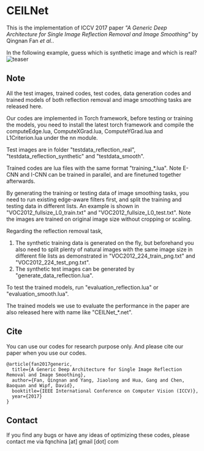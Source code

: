 CEILNet
=======

This is the implementation of ICCV 2017 paper *"A Generic Deep Architecture for Single Image Reflection Removal and Image Smoothing"* by Qingnan Fan *et al.*.

In the following example, guess which is synthetic image and which is real?
![teaser](iccv17_poster_template-teaser.png "sample")

Note
----
All the test images, trained codes, test codes, data generation codes and trained models of both reflection removal and image smoothing tasks are released here.

Our codes are implemented in Torch framework, before testing or training the models, you need to install the latest torch framework and compile the computeEdge.lua, ComputeXGrad.lua, ComputeYGrad.lua and L1Criterion.lua under the nn module.

Test images are in folder "testdata_reflection_real", "testdata_reflection_synthetic" and "testdata_smooth".

Trained codes are lua files with the same format "training_*.lua". Note E-CNN and I-CNN can be trained in parallel, and are finetuned together afterwards.

By generating the training or testing data of image smoothing tasks, you need to run existing edge-aware filters first, and split the training and testing data in different lists. An example is shown in "VOC2012_fullsize_L0_train.txt" and "VOC2012_fullsize_L0_test.txt". Note the images are trained on original image size without cropping or scaling.

Regarding the reflection removal task, 
1. The synthetic training data is generated on the fly, but beforehand you also need to split plenty of natural images with the same image size in different file lists as demonstrated in "VOC2012_224_train_png.txt" and "VOC2012_224_test_png.txt".
2. The synthetic test images can be generated by "generate_data_reflection.lua".

To test the trained models, run "evaluation_reflection.lua" or "evaluation_smooth.lua".

The trained models we use to evaluate the performance in the paper are also released here with name like "CEILNet_*.net".


Cite
----

You can use our codes for research purpose only. And please cite our paper when you use our codes.
```
@article{fan2017generic,
  title={A Generic Deep Architecture for Single Image Reflection Removal and Image Smoothing},
  author={Fan, Qingnan and Yang, Jiaolong and Hua, Gang and Chen, Baoquan and Wipf, David},
  booktitle={IEEE International Conference on Computer Vision (ICCV)},
  year={2017}
}
```
Contact
-------

If you find any bugs or have any ideas of optimizing these codes, please contact me via fqnchina [at] gmail [dot] com



